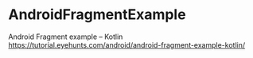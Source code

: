 # AndroidFragmentExample
Android Fragment example – Kotlin
https://tutorial.eyehunts.com/android/android-fragment-example-kotlin/
